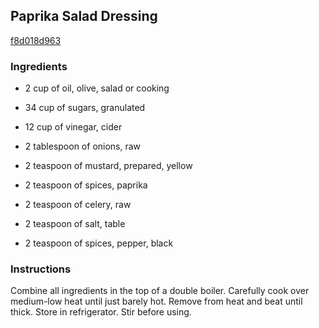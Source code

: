 ## Paprika Salad Dressing

[f8d018d963](http://www.food.com/recipe/paprika-salad-dressing-383957)

### Ingredients

 - 2 cup of oil, olive, salad or cooking

 - 34 cup of sugars, granulated

 - 12 cup of vinegar, cider

 - 2 tablespoon of onions, raw

 - 2 teaspoon of mustard, prepared, yellow

 - 2 teaspoon of spices, paprika

 - 2 teaspoon of celery, raw

 - 2 teaspoon of salt, table

 - 2 teaspoon of spices, pepper, black

### Instructions

Combine all ingredients in the top of a double boiler. Carefully cook over medium-low heat until just barely hot. Remove from heat and beat until thick. Store in refrigerator. Stir before using.